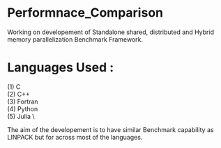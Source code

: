 # Performnace_Comparison
Working on developement of Standalone shared, distributed and Hybrid memory parallelization Benchmark Framework.
# Languages Used :
(1) C \
(2) C++ \
(3) Fortran \
(4) Python \
(5) Julia \

The aim of the developement is to have similar Benchmark capability as LINPACK but for across most of the languages.

